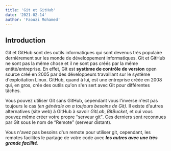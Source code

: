 ```yaml
---
title: 'Git et GitHub'
date: '2021-02-14'
author: 'Faouzi Mohamed'
---
```


## Introduction

Git et GitHub sont des outils informatiques qui sont devenus très populaire dernièrement sur les monde de développement informatiques. Git et GitHub ne sont pas la même chose et il ne sont pas créés par la même entité/entreprise. En effet, Git est **système de contrôle de version** open source
créé en 2005 par des développeurs travaillant sur le système d'exploitation Linux.
GitHub, quand à lui, est une entreprise créée en 2008 qui, en gros, crée des outils qu'on s'en sert avec Git pour différentes tâches.

Vous pouvez utiliser Git sans GitHub, cependant vous l'inverse n'est pas toujours le cas _(en générale on a toujours besoins de Git)_. Il existe d'autres alternatives (site web) à GitHub à savoir _GitLab_, _BitBucket_, et oui vous pouvez même créer votre propre <q>serveur git</q>. Ces derniers sont reconnues par Git sous le nom de <q lang="en">Remote</q> (serveur distant).

Vous n'avez pas besoins d'un remote pour utiliser git, cependant, les remotes facilites le partage de votre code avec **_les autres avec une très grande facilité_**.
